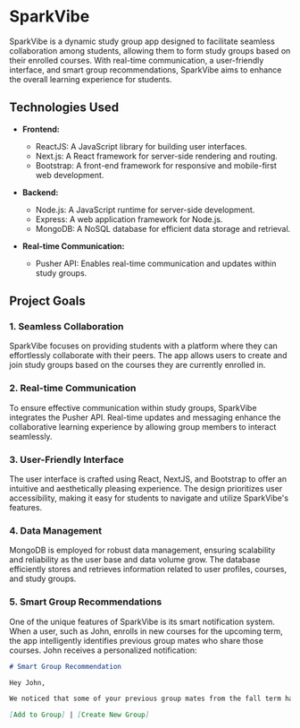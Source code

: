 # SparkVibe

SparkVibe is a dynamic study group app designed to facilitate seamless collaboration among students, allowing them to form study groups based on their enrolled courses. With real-time communication, a user-friendly interface, and smart group recommendations, SparkVibe aims to enhance the overall learning experience for students.

## Technologies Used

- **Frontend:**
  - ReactJS: A JavaScript library for building user interfaces.
  - Next.js: A React framework for server-side rendering and routing.
  - Bootstrap: A front-end framework for responsive and mobile-first web development.

- **Backend:**
  - Node.js: A JavaScript runtime for server-side development.
  - Express: A web application framework for Node.js.
  - MongoDB: A NoSQL database for efficient data storage and retrieval.

- **Real-time Communication:**
  - Pusher API: Enables real-time communication and updates within study groups.

## Project Goals

### 1. Seamless Collaboration

SparkVibe focuses on providing students with a platform where they can effortlessly collaborate with their peers. The app allows users to create and join study groups based on the courses they are currently enrolled in.

### 2. Real-time Communication

To ensure effective communication within study groups, SparkVibe integrates the Pusher API. Real-time updates and messaging enhance the collaborative learning experience by allowing group members to interact seamlessly.

### 3. User-Friendly Interface

The user interface is crafted using React, NextJS, and Bootstrap to offer an intuitive and aesthetically pleasing experience. The design prioritizes user accessibility, making it easy for students to navigate and utilize SparkVibe's features.

### 4. Data Management

MongoDB is employed for robust data management, ensuring scalability and reliability as the user base and data volume grow. The database efficiently stores and retrieves information related to user profiles, courses, and study groups.

### 5. Smart Group Recommendations

One of the unique features of SparkVibe is its smart notification system. When a user, such as John, enrolls in new courses for the upcoming term, the app intelligently identifies previous group mates who share those courses. John receives a personalized notification:

```markdown
# Smart Group Recommendation

Hey John,

We noticed that some of your previous group mates from the fall term have enrolled in the same courses as you for the winter term. Do you want to add them to a new group or form a group with them? Enhance your learning experience by collaborating with familiar faces!

[Add to Group] | [Create New Group]
